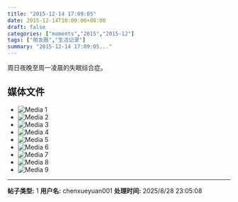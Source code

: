 ```yaml
---
title: "2015-12-14 17:09:05"
date: 2015-12-14T10:00:00+08:00
draft: false
categories: ["moments","2015","2015-12"]
tags: ["朋友圈","生活记录"]
summary: "2015-12-14 17:09:05..."
---
```


周日夜晚至周一凌晨的失眠综合症。

## 媒体文件

- ![Media 1](/Moments/photos/2015-12-14/201512141709050.jpg)
- ![Media 2](/Moments/photos/2015-12-14/201512141709051.jpg)
- ![Media 3](/Moments/photos/2015-12-14/201512141709052.jpg)
- ![Media 4](/Moments/photos/2015-12-14/201512141709053.jpg)
- ![Media 5](/Moments/photos/2015-12-14/201512141709054.jpg)
- ![Media 6](/Moments/photos/2015-12-14/201512141709055.jpg)
- ![Media 7](/Moments/photos/2015-12-14/201512141709056.jpg)
- ![Media 8](/Moments/photos/2015-12-14/201512141709057.jpg)
- ![Media 9](/Moments/photos/2015-12-14/201512141709058.jpg)

---

**帖子类型:** 1
**用户名:** chenxueyuan001
**处理时间:** 2025/8/28 23:05:08